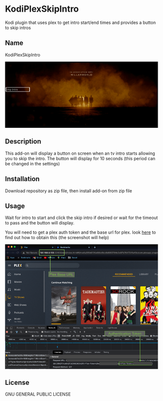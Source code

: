 # KodiPlexSkipIntro

Kodi plugin that uses plex to get intro start/end times and provides a button to skip intros

## Name
KodiPlexSkipIntro

[![.](https://github.com/Darkmadda/PlexSkipIntro/blob/main/resources/media/plexskipintroSS.png?raw=true)](#)
## Description
This add-on will display a button on screen when an tv intro starts allowing you to skip the intro. The button will display for 10 seconds (this period can be changed in the settings)

## Installation
Download repository as zip file, then install add-on from zip file

## Usage
Wait for intro to start and click the skip intro if desired or wait for the timeout to pass and the button will display.

You will need to get a plex auth token and the base url for plex. look [here](https://support.plex.tv/articles/204059436-finding-an-authentication-token-x-plex-token/) to find out how to obtain this (the screenshot will help)

[![.](https://github.com/Darkmadda/PlexSkipIntro/blob/main/resources/media/plexskipintroTokenSS.png?raw=true)](#)

## License
GNU GENERAL PUBLIC LICENSE
